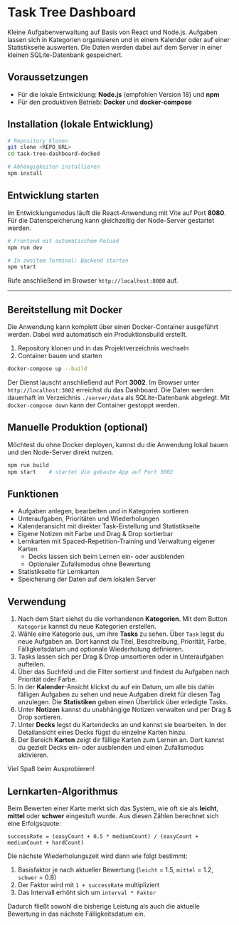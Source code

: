 # Task Tree Dashboard

Kleine Aufgabenverwaltung auf Basis von React und Node.js. Aufgaben lassen sich in Kategorien organisieren und in einem Kalender oder auf einer Statistikseite auswerten. Die Daten werden dabei auf dem Server in einer kleinen SQLite-Datenbank gespeichert.

## Voraussetzungen

* Für die lokale Entwicklung: **Node.js** (empfohlen Version 18) und **npm**
* Für den produktiven Betrieb: **Docker** und **docker-compose**

## Installation (lokale Entwicklung)

```bash
# Repository klonen
git clone <REPO_URL>
cd task-tree-dashboard-docked

# Abhängigkeiten installieren
npm install
```

## Entwicklung starten

Im Entwicklungsmodus läuft die React-Anwendung mit Vite auf Port **8080**. Für die Datenspeicherung kann gleichzeitig der Node-Server gestartet werden.

```bash
# Frontend mit automatischem Reload
npm run dev

# In zweitem Terminal: Backend starten
npm start
```

Rufe anschließend im Browser `http://localhost:8080` auf.

---

## Bereitstellung mit Docker

Die Anwendung kann komplett über einen Docker-Container ausgeführt werden. Dabei wird automatisch ein Produktionsbuild erstellt.

1. Repository klonen und in das Projektverzeichnis wechseln
2. Container bauen und starten

```bash
docker-compose up --build
```

Der Dienst lauscht anschließend auf Port **3002**. Im Browser unter `http://localhost:3002` erreichst du das Dashboard. Die Daten werden dauerhaft im Verzeichnis `./server/data` als SQLite-Datenbank abgelegt. Mit `docker-compose down` kann der Container gestoppt werden.

## Manuelle Produktion (optional)

Möchtest du ohne Docker deployen, kannst du die Anwendung lokal bauen und den Node-Server direkt nutzen.

```bash
npm run build
npm start    # startet die gebaute App auf Port 3002
```

## Funktionen

- Aufgaben anlegen, bearbeiten und in Kategorien sortieren
- Unteraufgaben, Prioritäten und Wiederholungen
- Kalenderansicht mit direkter Task-Erstellung und Statistikseite
- Eigene Notizen mit Farbe und Drag & Drop sortierbar
- Lernkarten mit Spaced-Repetition-Training und Verwaltung eigener Karten
  - Decks lassen sich beim Lernen ein- oder ausblenden
  - Optionaler Zufallsmodus ohne Bewertung
- Statistikseite für Lernkarten
- Speicherung der Daten auf dem lokalen Server

## Verwendung

1. Nach dem Start siehst du die vorhandenen **Kategorien**. Mit dem Button `Kategorie` kannst du neue Kategorien erstellen.
2. Wähle eine Kategorie aus, um ihre **Tasks** zu sehen. Über `Task` legst du neue Aufgaben an. Dort kannst du Titel, Beschreibung, Priorität, Farbe, Fälligkeitsdatum und optionale Wiederholung definieren.
3. Tasks lassen sich per Drag & Drop umsortieren oder in Unteraufgaben aufteilen.
4. Über das Suchfeld und die Filter sortierst und findest du Aufgaben nach Priorität oder Farbe.
5. In der **Kalender**-Ansicht klickst du auf ein Datum, um alle bis dahin fälligen Aufgaben zu sehen und neue Aufgaben direkt für diesen Tag anzulegen. Die **Statistiken** geben einen Überblick über erledigte Tasks.
6. Unter **Notizen** kannst du unabhängige Notizen verwalten und per Drag & Drop sortieren.
7. Unter **Decks** legst du Kartendecks an und kannst sie bearbeiten. In der Detailansicht eines Decks fügst du einzelne Karten hinzu.
8. Der Bereich **Karten** zeigt dir fällige Karten zum Lernen an. Dort kannst du
   gezielt Decks ein- oder ausblenden und einen Zufallsmodus aktivieren.

Viel Spaß beim Ausprobieren!

## Lernkarten-Algorithmus

Beim Bewerten einer Karte merkt sich das System, wie oft sie als **leicht**, **mittel** oder **schwer** eingestuft wurde. Aus diesen Zählen berechnet sich eine Erfolgsquote:

```
successRate = (easyCount + 0.5 * mediumCount) / (easyCount + mediumCount + hardCount)
```

Die nächste Wiederholungszeit wird dann wie folgt bestimmt:

1. Basisfaktor je nach aktueller Bewertung (`leicht` = 1.5, `mittel` = 1.2, `schwer` = 0.8)
2. Der Faktor wird mit `1 + successRate` multipliziert
3. Das Intervall erhöht sich um `interval * Faktor`

Dadurch fließt sowohl die bisherige Leistung als auch die aktuelle Bewertung in das nächste Fälligkeitsdatum ein.

